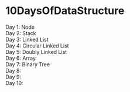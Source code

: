 # 10DaysOfDataStructure  
Day 1: Node  
Day 2: Stack  
Day 3: Linked List  
Day 4: Circular Linked List  
Day 5: Doubly Linked List  
Day 6: Array  
Day 7: Binary Tree  
Day 8:  
Day 9:  
Day 10:  
